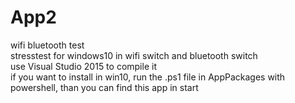 # App2
wifi bluetooth test </br>
stresstest for windows10 in wifi switch and bluetooth switch</br>
use Visual Studio 2015 to compile it</br>
if you want to install in win10, run the .ps1 file in AppPackages with powershell, than you can find this app in start</br>
